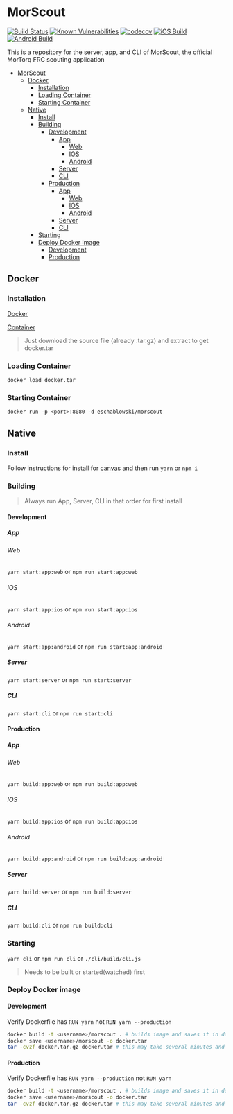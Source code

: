 # MorScout
[![Build Status](https://api.cirrus-ci.com/github/mortorqrobotics/morscout-standalone.svg)](https://cirrus-ci.com/github/mortorqrobotics/morscout-standalone)
[![Known Vulnerabilities](https://snyk.io/test/github/mortorqrobotics/morscout-standalone/badge.svg)](https://snyk.io/test/github/mortorqrobotics/morscout-standalone)
[![codecov](https://codecov.io/gh/mortorqrobotics/morscout-standalone/branch/master/graph/badge.svg)](https://codecov.io/gh/mortorqrobotics/morscout-standalone)
[![iOS Build](https://build.appcenter.ms/v0.1/apps/a0fa44cd-1214-41c9-942b-a1a33bfea92b/branches/master/badge)](https://appcenter.ms)
[![Android Build](https://build.appcenter.ms/v0.1/apps/af68d026-c265-4753-a756-2764cdfe5137/branches/master/badge)](https://appcenter.ms)

This is a repository for the server, app, and CLI of MorScout, the official MorTorq FRC scouting application

<!-- TOC -->

- [MorScout](#morscout)
    - [Docker](#docker)
        - [Installation](#installation)
        - [Loading Container](#loading-container)
        - [Starting Container](#starting-container)
    - [Native](#native)
        - [Install](#install)
        - [Building](#building)
            - [Development](#development)
                - [App](#app)
                    - [Web](#web)
                    - [IOS](#ios)
                    - [Android](#android)
                - [Server](#server)
                - [CLI](#cli)
            - [Production](#production)
                - [App](#app-1)
                    - [Web](#web-1)
                    - [IOS](#ios-1)
                    - [Android](#android-1)
                - [Server](#server-1)
                - [CLI](#cli-1)
        - [Starting](#starting)
        - [Deploy Docker image](#deploy-docker-image)
            - [Development](#development-1)
            - [Production](#production-1)

<!-- /TOC -->

## Docker

### Installation

[Docker](https://store.docker.com/search?type=edition&offering=community)

[Container](https://github.com/eschablowski/morscout/releases)

> Just download the source file (already .tar.gz) and extract to get docker.tar

### Loading Container

`docker load docker.tar`

### Starting Container

`docker run -p <port>:8080 -d eschablowski/morscout`

## Native

### Install

Follow instructions for install for [canvas](https://www.npmjs.com/package/canvas) and then run `yarn` or `npm i`

### Building

> Always run App, Server, CLI in that order for first install

#### Development

##### App

###### Web

`yarn start:app:web` or `npm run start:app:web`

###### IOS

`yarn start:app:ios` or `npm run start:app:ios`

###### Android

`yarn start:app:android` or `npm run start:app:android`

##### Server

`yarn start:server` or `npm run start:server`

##### CLI

`yarn start:cli` or `npm run start:cli`

#### Production

##### App

###### Web

`yarn build:app:web` or `npm run build:app:web`

###### IOS

`yarn build:app:ios` or `npm run build:app:ios`

###### Android

`yarn build:app:android` or `npm run build:app:android`

##### Server

`yarn build:server` or `npm run build:server`

##### CLI

`yarn build:cli` or `npm run build:cli`

### Starting

`yarn cli` or `npm run cli` or `./cli/build/cli.js`

> Needs to be built or started(watched) first

### Deploy Docker image

#### Development

Verify Dockerfile has `RUN yarn` not `RUN yarn --production`

```bash
docker build -t <username>/morscout . # builds image and saves it in docker images
docker save <username>/morscout -o docker.tar
tar -cvzf docker.tar.gz docker.tar # this may take several minutes and is mostly just for GH release updates (limited to 2GB)
```

#### Production
Verify Dockerfile has `RUN yarn --production` not `RUN yarn`

```bash
docker build -t <username>/morscout . # builds image and saves it in docker images
docker save <username>/morscout -o docker.tar
tar -cvzf docker.tar.gz docker.tar # this may take several minutes and is mostly just for GH release updates (limited to 2GB)
```
